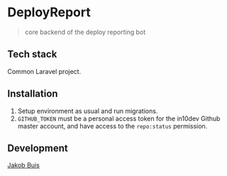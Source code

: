 # DeployReport
> core backend of the deploy reporting bot

## Tech stack
Common Laravel project.

## Installation
1. Setup environment as usual and run migrations.
1. `GITHUB_TOKEN` must be a personal access token for the in10dev Github master account, and have access to the `repo:status` permission.

## Development
[Jakob Buis](https://www.jakobbuis.nl)
